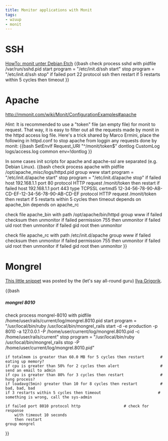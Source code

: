```yaml
---
title: Monitor applications with Monit
tags:
- wzuup
- monit
---
```


# SSH

[HowTo: monit unter Debian Etch](https://www.adminlife.net/admins-helferlein/howto-monit-unter-debian-etch/)
{{bash
check process sshd with pidfile /var/run/sshd.pid
start program = "/etc/init.d/ssh start"
stop  program = "/etc/init.d/ssh stop"
if failed port 22 protocol ssh then restart
if 5 restarts within 5 cycles then timeout
}}

# Apache

<http://mmonit.com/wiki/Monit/ConfigurationExamples#apache>

*Hint:* It is recommended to use a "token" file (an empty file) for monit to 
request. That way, it is easy to filter out all the requests made by monit in 
the httpd access log file. Here's a trick shared by Marco Ermini, place the 
following in httpd.conf to stop apache from loggin any requests done by monit:
{{bash
  SetEnvIf        Request_URI "^\/monit\/token$" dontlog
  CustomLog       logs/access.log common env=!dontlog
}}

In some cases init scripts for apache and apache-ssl are separated (e.g. Debian Linux).
{{bash
 check process apache with pidfile /opt/apache_misc/logs/httpd.pid
   group www
   start program = "/etc/init.d/apache start"
   stop  program = "/etc/init.d/apache stop"
   if failed host 192.168.1.1 port 80 
        protocol HTTP request /monit/token then restart
   if failed host 192.168.1.1 port 443 type TCPSSL 
        certmd5 12-34-56-78-90-AB-CD-EF-12-34-56-78-90-AB-CD-EF
      protocol HTTP request /monit/token  then restart
   if 5 restarts within 5 cycles then timeout
   depends on apache_bin
   depends on apache_rc

 check file apache_bin with path /opt/apache/bin/httpd
   group www
   if failed checksum then unmonitor
   if failed permission 755 then unmonitor
   if failed uid root then unmonitor
   if failed gid root then unmonitor

 check file apache_rc with path /etc/init.d/apache
   group www
   if failed checksum then unmonitor
   if failed permission 755 then unmonitor
   if failed uid root then unmonitor
   if failed gid root then unmonitor
}}

# Mongrel

[This little snippet](http://www.igvita.com/2006/11/07/monit-makes-mongrel-play-nice/)
was posted by the (let's say all-round guru) [Ilya Grigorik](http://www.igvita.com/).

{{bash
##### mongrel 8010 #####
check process mongrel-8010 with pidfile /home/user/rails/current/log/mongrel.8010.pid
    start program = "/usr/local/bin/ruby /usr/local/bin/mongrel_rails start -d -e production -p 8010 -a 127.0.0.1 -P /home/user/current/log/mongrel.8010.pid -c /home/user/rails/current"
    stop program  = "/usr/local/bin/ruby /usr/local/bin/mongrel_rails stop -P /home/user/current/log/mongrel.8010.pid"

    if totalmem is greater than 60.0 MB for 5 cycles then restart       # eating up memory?
    if cpu is greater than 50% for 2 cycles then alert                  # send an email to admin
    if cpu is greater than 80% for 3 cycles then restart                # hung process?
    if loadavg(5min) greater than 10 for 8 cycles then restart          # bad, bad, bad
    if 3 restarts within 5 cycles then timeout                         # something is wrong, call the sys-admin

    if failed port 8010 protocol http                   # check for response
        with timeout 10 seconds
        then restart
    group mongrel
}}


